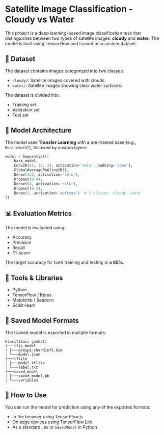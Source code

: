 # Satellite Image Classification - Cloudy vs Water

This project is a deep learning-based image classification task that distinguishes between two types of satellite images: **cloudy** and **water**. The model is built using TensorFlow and trained on a custom dataset.

## 📁 Dataset

The dataset contains images categorized into two classes:

- `cloudy/`: Satellite images covered with clouds.
- `water/`: Satellite images showing clear water surfaces.

The dataset is divided into:
- Training set
- Validation set
- Test set

## 🧠 Model Architecture

The model uses **Transfer Learning** with a pre-trained base (e.g., `MobileNetV2`), followed by custom layers:

```python
model = Sequential([
    base_model,
    Conv2D(64, (3, 3), activation='relu', padding='same'),
    GlobalAveragePooling2D(),
    Dense(128, activation='relu'),
    Dropout(0.4),
    Dense(64, activation='relu'),
    Dropout(0.3),
    Dense(2, activation='softmax')  # 2 classes: cloudy, water
])
```

## 📊 Evaluation Metrics

The model is evaluated using:

- Accuracy
- Precision
- Recall
- F1-score

The target accuracy for both training and testing is **≥ 85%**.

## 🧪 Tools & Libraries

- Python
- TensorFlow / Keras
- Matplotlib / Seaborn
- Scikit-learn

## 💾 Saved Model Formats

The trained model is exported in multiple formats:

```
klasifikasi gambat/
├───tfjs_model
| ├───group1-shard1of1.bin
| └───model.json
├───tflite
| ├───model.tflite
| └───label.txt
├───saved_model
| ├───saved_model.pb
| └───variables
```

## 🚀 How to Use

You can run the model for prediction using any of the exported formats:
- In the browser using TensorFlow.js
- On edge devices using TensorFlow Lite
- As a standard `.h5` or `SavedModel` in Python

